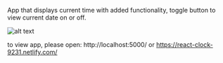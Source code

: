 App that displays current time with added functionality, toggle button to view current date on or off.

![alt text](https://i.imgur.com/CqOIylw.png)

to view app, please open: http://localhost:5000/ or https://react-clock-9231.netlify.com/
